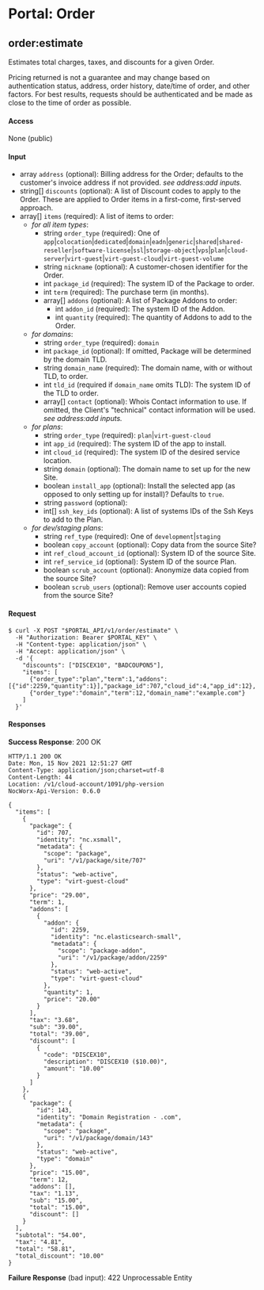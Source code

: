 # Portal: Order

## order:estimate
Estimates total charges, taxes, and discounts for a given Order.

Pricing returned is not a guarantee and may change based on authentication status, address, order history, date/time of order, and other factors.
For best results, requests should be authenticated and be made as close to the time of order as possible.

#### Access
None (public)

#### Input
- array `address` (optional): Billing address for the Order; defaults to the customer's invoice address if not provided. _see address:add inputs._
- string[] `discounts` (optional): A list of Discount codes to apply to the Order. These are applied to Order items in a first-come, first-served approach.
- array[] `items` (required): A list of items to order:
  - _for all item types_:
    - string `order_type` (required): One of `app`|`colocation`|`dedicated`|`domain`|`eadn`|`generic`|`shared`|`shared-reseller`|`software-license`|`ssl`|`storage-object`|`vps`|`plan`|`cloud-server`|`virt-guest`|`virt-guest-cloud`|`virt-guest-volume`
    - string `nickname` (optional): A customer-chosen identifier for the Order.
    - int `package_id` (required): The system ID of the Package to order.
    - int `term` (required): The purchase term (in months).
    - array[] `addons` (optional): A list of Package Addons to order:
      - int `addon_id` (required): The system ID of the Addon.
      - int `quantity` (required): The quantity of Addons to add to the Order.
  - _for domains_:
    - string `order_type` (required): `domain`
    - int `package_id` (optional): If omitted, Package will be determined by the domain TLD.
    - string `domain_name` (required): The domain name, with or without TLD, to order.
    - int `tld_id` (required if `domain_name` omits TLD): The system ID of the TLD to order.
    - array[] `contact` (optional): Whois Contact information to use. If omitted, the Client's "technical" contact information will be used. _see address:add inputs._
  - _for plans_:
    - string `order_type` (required): `plan`|`virt-guest-cloud`
    - int `app_id` (required): The system ID of the app to install.
    - int `cloud_id` (required): The system ID of the desired service location.
    - string `domain` (optional): The domain name to set up for the new Site.
    - boolean `install_app` (optional): Install the selected app (as opposed to only setting up for install)? Defaults to `true`.
    - string `password` (optional):
    - int[] `ssh_key_ids` (optional): A list of systems IDs of the Ssh Keys to add to the Plan.
  - _for dev/staging plans_:
    - string `ref_type` (required): One of `development`|`staging`
    - boolean `copy_account` (optional): Copy data from the source Site?
    - int `ref_cloud_account_id` (optional): System ID of the source Site.
    - int `ref_service_id` (optional): System ID of the source Plan.
    - boolean `scrub_account` (optional): Anonymize data copied from the source Site?
    - boolean `scrub_users` (optional): Remove user accounts copied from the source Site?

#### Request
```
$ curl -X POST "$PORTAL_API/v1/order/estimate" \
  -H "Authorization: Bearer $PORTAL_KEY" \
  -H "Content-type: application/json" \
  -H "Accept: application/json" \
  -d '{
    "discounts": ["DISCEX10", "BADCOUPON5"],
    "items": [
      {"order_type":"plan","term":1,"addons":[{"id":2259,"quantity":1}],"package_id":707,"cloud_id":4,"app_id":12},
      {"order_type":"domain","term":12,"domain_name":"example.com"}
    ]
  }'
```

#### Responses
**Success Response**: 200 OK
```
HTTP/1.1 200 OK
Date: Mon, 15 Nov 2021 12:51:27 GMT
Content-Type: application/json;charset=utf-8
Content-Length: 44
Location: /v1/cloud-account/1091/php-version
NocWorx-Api-Version: 0.6.0

{
  "items": [
    {
      "package": {
        "id": 707,
        "identity": "nc.xsmall",
        "metadata": {
          "scope": "package",
          "uri": "/v1/package/site/707"
        },
        "status": "web-active",
        "type": "virt-guest-cloud"
      },
      "price": "29.00",
      "term": 1,
      "addons": [
        {
          "addon": {
            "id": 2259,
            "identity": "nc.elasticsearch-small",
            "metadata": {
              "scope": "package-addon",
              "uri": "/v1/package/addon/2259"
            },
            "status": "web-active",
            "type": "virt-guest-cloud"
          },
          "quantity": 1,
          "price": "20.00"
        }
      ],
      "tax": "3.68",
      "sub": "39.00",
      "total": "39.00",
      "discount": [
        {
          "code": "DISCEX10",
          "description": "DISCEX10 ($10.00)",
          "amount": "10.00"
        }
      ]
    },
    {
      "package": {
        "id": 143,
        "identity": "Domain Registration - .com",
        "metadata": {
          "scope": "package",
          "uri": "/v1/package/domain/143"
        },
        "status": "web-active",
        "type": "domain"
      },
      "price": "15.00",
      "term": 12,
      "addons": [],
      "tax": "1.13",
      "sub": "15.00",
      "total": "15.00",
      "discount": []
    }
  ],
  "subtotal": "54.00",
  "tax": "4.81",
  "total": "58.81",
  "total_discount": "10.00"
}
```
**Failure Response** (bad input): 422 Unprocessable Entity
